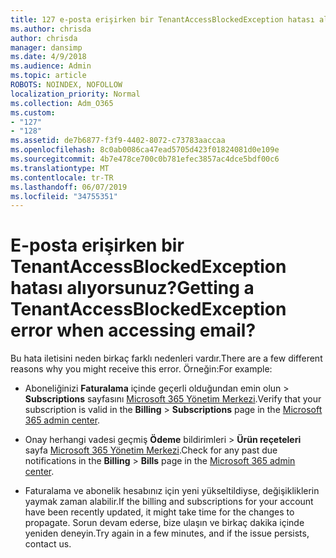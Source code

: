 ```yaml
---
title: 127 e-posta erişirken bir TenantAccessBlockedException hatası alınıyor?
ms.author: chrisda
author: chrisda
manager: dansimp
ms.date: 4/9/2018
ms.audience: Admin
ms.topic: article
ROBOTS: NOINDEX, NOFOLLOW
localization_priority: Normal
ms.collection: Adm_O365
ms.custom:
- "127"
- "128"
ms.assetid: de7b6877-f3f9-4402-8072-c73783aaccaa
ms.openlocfilehash: 8c0ab0086ca47ead5705d423f01824081d0e109e
ms.sourcegitcommit: 4b7e478ce700c0b781efec3857ac4dce5bdf00c6
ms.translationtype: MT
ms.contentlocale: tr-TR
ms.lasthandoff: 06/07/2019
ms.locfileid: "34755351"
---
```

# <a name="getting-a-tenantaccessblockedexception-error-when-accessing-email"></a><span data-ttu-id="adb8c-102">E-posta erişirken bir TenantAccessBlockedException hatası alıyorsunuz?</span><span class="sxs-lookup"><span data-stu-id="adb8c-102">Getting a TenantAccessBlockedException error when accessing email?</span></span>

<span data-ttu-id="adb8c-103">Bu hata iletisini neden birkaç farklı nedenleri vardır.</span><span class="sxs-lookup"><span data-stu-id="adb8c-103">There are a few different reasons why you might receive this error.</span></span> <span data-ttu-id="adb8c-104">Örneğin:</span><span class="sxs-lookup"><span data-stu-id="adb8c-104">For example:</span></span>

- <span data-ttu-id="adb8c-105">Aboneliğinizi **Faturalama** içinde geçerli olduğundan emin olun \> **Subscriptions** sayfasını [Microsoft 365 Yönetim Merkezi](https://portal.office.com/adminportal/home#/subscriptions).</span><span class="sxs-lookup"><span data-stu-id="adb8c-105">Verify that your subscription is valid in the **Billing** \> **Subscriptions** page in the [Microsoft 365 admin center](https://portal.office.com/adminportal/home#/subscriptions).</span></span>

- <span data-ttu-id="adb8c-106">Onay herhangi vadesi geçmiş **Ödeme** bildirimleri \> **Ürün reçeteleri** sayfa [Microsoft 365 Yönetim Merkezi](https://portal.office.com/adminportal/home#/billoverview).</span><span class="sxs-lookup"><span data-stu-id="adb8c-106">Check for any past due notifications in the **Billing** \> **Bills** page in the [Microsoft 365 admin center](https://portal.office.com/adminportal/home#/billoverview).</span></span>

- <span data-ttu-id="adb8c-107">Faturalama ve abonelik hesabınız için yeni yükseltildiyse, değişikliklerin yaymak zaman alabilir.</span><span class="sxs-lookup"><span data-stu-id="adb8c-107">If the billing and subscriptions for your account have been recently updated, it might take time for the changes to propagate.</span></span> <span data-ttu-id="adb8c-108">Sorun devam ederse, bize ulaşın ve birkaç dakika içinde yeniden deneyin.</span><span class="sxs-lookup"><span data-stu-id="adb8c-108">Try again in a few minutes, and if the issue persists, contact us.</span></span>
